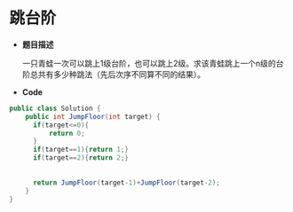 # 跳台阶

* **题目描述**

  一只青蛙一次可以跳上1级台阶，也可以跳上2级。求该青蛙跳上一个n级的台阶总共有多少种跳法（先后次序不同算不同的结果）。

* **Code**

```java
public class Solution {
    public int JumpFloor(int target) {
      if(target<=0){
          return 0;
      }
      if(target==1){return 1;}
      if(target==2){return 2;}
      
        
      return JumpFloor(target-1)+JumpFloor(target-2);
    }
}
```


